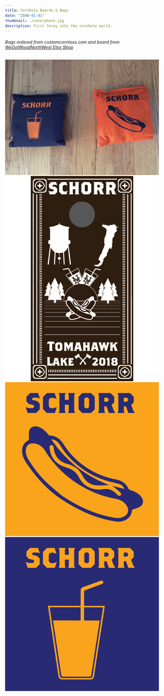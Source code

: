 ```yaml
---
title: Cornhole Boards & Bags
date: "2500-01-01"
thumbnail: ./coverphoto.jpg
description: First foray into the cornhole world.
---
```


###### Bags ordered from <a href="https://customcorntoss.com/" target ="_blank"><a>customcorntoss.com</a> and board from <a href ="https://www.etsy.com/shop/WeGotWoodNorthwest" target="_blank">WeGotWoodNorthWest Etsy Shop</a>

![Full Table](./product1.jpg)
![Full Table](./design-board.jpg)
![Scoreboard Graphic](./bag1.jpg)
![Cartoon Graphic](./bag2.jpg)

